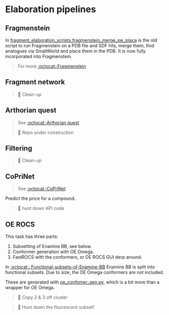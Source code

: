 # Elaboration pipelines

## Fragmenstein

In [fragment_elaboration_scripts.fragmenstein_merge_sw_place](fragment_elaboration_scripts/fragmenstein_merge_sw_place.py)
is the old script to run Fragmenstein on a PDB file and SDF hits, merge them,
find analogues via SmallWorld and place them in the PDB.
It is now fully incorporated into Fragmenstein.

> For more [:octocat::Fragmenstein](https://github.com/matteoferla/Fragmenstein)

## Fragment network

> :construction: Clean-up

## Arthorian quest

> See [:octocat::Arthorian quest](https://github.com/matteoferla/arthorian-quest)

> :construction: Repo under construction

## Filtering

> :construction: Clean-up

## CoPriNet

> See [:octocat::CoPriNet](https://github.com/oxpig/CoPriNet)

Predict the price for a compound.

> :construction: hunt down API code


## OE ROCS

This task has three parts:

1. Subsetting of Enamine BB, see below.
2. Conformer generation with OE Omega.
3. FastROCS with the conformers, or OE ROCS GUI derp around.

In [:octocat:: Functional-subsets-of-Enamine-BB](https://github.com/matteoferla/Functional-subsets-of-Enamine-BB)
Enamine BB is split into functional subsets.
Due to size, the OE Omega conformers are not included.

These are generated with [oe_confomer_gen.py](fragment_elaboration_scripts/oe_confomer_gen.py),
which is a bit more than a wrapper for OE Omega.

> :construction: Copy 2 & 3 off cluster

> :construction: Hunt down the fluorescent subset!
